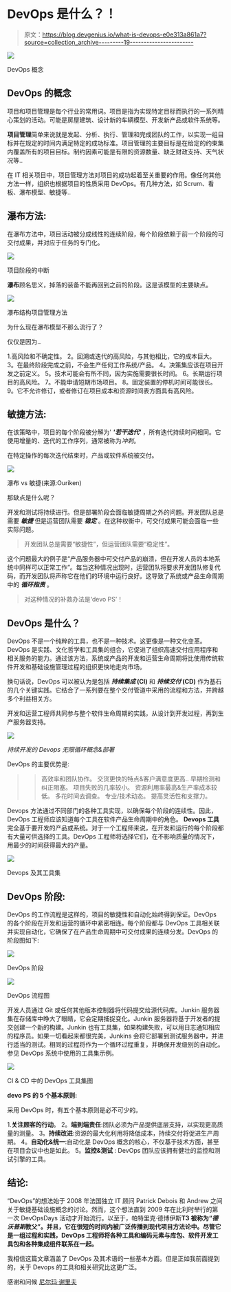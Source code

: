 # DevOps 是什么？！

> 原文：<https://blog.devgenius.io/what-is-devops-e0e313a861a7?source=collection_archive---------19----------------------->

![](img/8f99cee2330e27e695fc586861bf2e99.png)

DevOps 概念

## DevOps 的概念

项目和项目管理是每个行业的常用词。项目是指为实现特定目标而执行的一系列精心策划的活动。可能是房屋建筑、设计新的车辆模型、开发新产品或软件系统等。

**项目管理**简单来说就是发起、分析、执行、管理和完成团队的工作，以实现一组目标并在规定的时间内满足特定的成功标准。项目管理的主要目标是在给定的约束集内覆盖所有的项目目标。制约因素可能是有限的资源数量、缺乏财政支持、天气状况等..

在 IT 相关项目中，项目管理方法对项目的成功起着至关重要的作用。像任何其他方法一样，组织也根据项目的性质采用 DevOps。有几种方法，如 Scrum、看板、瀑布模型、敏捷等..

## 瀑布方法:

在瀑布方法中，项目活动被分成线性的连续阶段，每个阶段依赖于前一个阶段的可交付成果，并对应于任务的专门化。

![](img/a6e4dd06c5fc1c260ce7f0db4fc70d9b.png)

项目阶段的中断

**瀑布**顾名思义，掉落的装备不能再回到之前的阶段。这是该模型的主要缺点。

![](img/f094799dc12541125cf84d64b445086a.png)

瀑布结构项目管理方法

为什么现在瀑布模型不那么流行了？

仅仅是因为..

1.高风险和不确定性。
2。回溯或迭代的高风险，与其他相比，它的成本巨大。
3。在最终阶段完成之前，不会生产任何工作系统/产品。
4。决策集应该在项目开发之前定义。
5。技术可能会有所不同，因为实施需要很长时间。
6。长期运行项目的高风险。
7。不能申请短期市场项目。
8。固定装置的停机时间可能很长。
9。它不允许修订，或者修订在项目成本和资源时间表方面具有高风险。

## 敏捷方法:

在该策略中，项目的每个阶段被分解为' ***'若干迭代'*** ，所有迭代持续时间相同。它使用增量的、迭代的工作序列，通常被称为*冲刺*。

在特定操作的每次迭代结束时，产品或软件系统被交付。

![](img/fc5e893b8473895695096ec84930fc42.png)

瀑布 vs 敏捷(来源:Ouriken)

那缺点是什么呢？

开发和测试将持续进行。但是部署阶段会面临敏捷周期之外的问题。开发团队总是需要 ***敏捷*** 但是运营团队需要 ***稳定*** 。在这种权衡中，可交付成果可能会面临一些实际问题。

> 开发团队总是需要“敏捷性”，但运营团队需要“稳定性”。

这个问题最大的例子是“产品服务器中可交付产品的崩溃，但在开发人员的本地系统中同样可以正常工作”。每当这种情况出现时，运营团队将要求开发团队修复代码，而开发团队将声称它在他们的环境中运行良好。这导致了系统或产品生命周期中的 ***循环指责*** 。

> 对这种情况的补救办法是‘devo PS’！

## DevOps 是什么？

DevOps 不是一个纯粹的工具，也不是一种技术。这更像是一种文化变革。DevOps 是实践、文化哲学和工具集的组合，它促进了组织高速交付应用程序和相关服务的能力。通过该方法，系统或产品的开发和运营生命周期将比使用传统软件开发和基础设施管理过程的组织更快地走向市场。

换句话说，DevOps 可以被认为是包括 ***持续集成* (CI)** 和 ***持续交付* (CD)** 作为基石的几个关键实践。它结合了一系列要在整个交付管道中采用的流程和方法，并跨越多个利益相关方。

开发和运营工程师共同参与整个软件生命周期的实践，从设计到开发过程，再到生产服务器支持。

![](img/65160283a369235478c14763afdec2e7.png)

*持续开发的 Devops 无限循环概念&部署*

DevOps 的主要优势是:

>>高效率和团队协作。
> >交货更快的特点&客户满意度更高..
> >早期检测和纠正阻塞。
> >项目失败的几率较小。
> >资源利用率最高&生产率成本较低。
> >多花时间去调查。
> >专业/技术动态。
> >提高灵活性和支撑力。

Devops 方法通过不同部门的各种工具实现，以确保每个阶段的连续性。因此，DevOps 工程师应该知道每个工具在软件产品生命周期中的角色。 **Devops 工具**完全基于要开发的产品或系统。对于一个工程师来说，在开发和运行的每个阶段都有大量可供选择的工具。DevOps 工程师将选择它们，在不影响质量的情况下，用最少的时间获得最大的产量。

![](img/f35c06c6cb88de20c3283e700e4362ac.png)

Devops 及其工具集

## DevOps 阶段:

DevOps 的工作流程是这样的，项目的敏捷性和自动化始终得到保证。DevOps 的各个阶段在开发和运营的循环中紧密相连。每个阶段都与 DevOps 工具相关联并实现自动化，它确保了在产品生命周期中可交付成果的连续分发。DevOps 的阶段图如下:

![](img/ef77414f5b92a60502c337b2a169170f.png)

DevOps 阶段

![](img/000d63341a7c0ebde02a431b95f7a16d.png)

DevOps 流程图

开发人员通过 Git 或任何其他版本控制器将代码提交给源代码库。Junkin 服务器集在存储库中睁大了眼睛，它会定期捕捉变化。Junkin 服务器将基于开发者的提交创建一个新的构建。Junkin 也有工具集，如果构建失败，可以用日志通知相应的程序员。如果一切看起来都很完美，Junkins 会将它部署到测试服务器中，并进行适当的测试。相同的过程将作为一个循环过程重复，并确保开发级别的自动化。参见 DevOps 系统中使用的工具集示例。

![](img/df0718051ec665a03b9677270bfea100.png)

CI & CD 中的 DevOps 工具集图

**devo PS 的 5 个基本原则:**

采用 DevOps 时，有五个基本原则是必不可少的。

1.**关注顾客的行动**。
2。**端到端责任**:团队必须为产品提供底层支持，以实现更高质量的测量。
3。**持续改进**:资源的最大化利用将降低成本，持续交付将促进生产周期。
4。**自动化&统一**:自动化是 DevOps 概念的核心，不仅基于技术方面，甚至在项目会议中也是如此。
5。**监控&测试** : DevOps 团队应该拥有健壮的监控和测试引擎的工具。

## 结论:

“DevOps”的想法始于 2008 年法国独立 IT 顾问 Patrick Debois 和 Andrew 之间关于敏捷基础设施概念的讨论。然而，这个想法直到 2009 年在比利时举行的第一次 DevOpsDays 活动才开始流行。以至于，帕特里克·德博伊斯**T3 被称为“*德沃普斯*教父”。并且，它在很短的时间内被广泛传播到现代项目方法论中。尽管它是一组过程和实践，DevOps 工程师将各种工具和编码元素与库包、软件开发工具包和各种集成组件联系在一起。**

我相信这篇文章涵盖了 DevOps 及其术语的一些基本方面。但是正如我前面提到的，关于 Devops 的工具和相关研究比这更广泛。

感谢和问候
[尼尔玛·谢里夫](https://twitter.com/NilmarShereef)